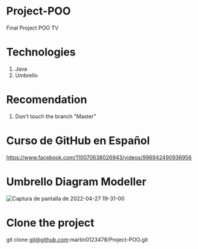 # Project-POO
Final Project POO
TV

# Technologies
1. Java
2. Umbrello

# Recomendation
1. Don't touch the branch "Master"

# Curso de GitHub en Español
https://www.facebook.com/110070638026943/videos/996942490936956


# Umbrello Diagram Modeller
![Captura de pantalla de 2022-04-27 19-31-00](https://user-images.githubusercontent.com/77118215/165653481-412d81cd-8d4a-4290-84a2-cf173725c55f.png)

# Clone the project
git clone git@github.com:martin0123478/Project-POO.git


